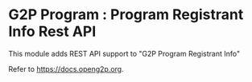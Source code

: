 # G2P Program : Program Registrant Info Rest API

This module adds REST API support to "G2P Program Registrant Info"

Refer to https://docs.openg2p.org.
